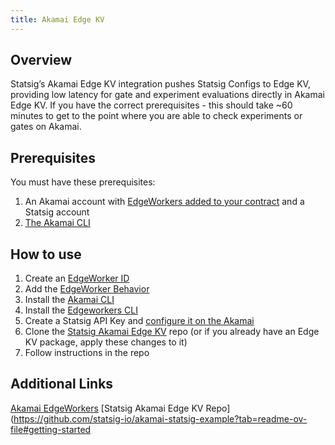 ```yaml
---
title: Akamai Edge KV
---
```


## Overview
Statsig’s Akamai Edge KV integration pushes Statsig Configs to Edge KV, providing low latency for gate and experiment evaluations directly in Akamai Edge KV. If you have the correct prerequisites - this should take ~60 minutes to get to the point where you are able to check experiments or gates on Akamai.

## Prerequisites
You must have these prerequisites:

1. An Akamai account with [EdgeWorkers added to your contract](https://techdocs.akamai.com/edgeworkers/docs/add-edgeworkers-to-contract) and a Statsig account
2. [The Akamai CLI](https://developer.akamai.com/getting-started/cli)

## How to use 
1. Create an [EdgeWorker ID](https://techdocs.akamai.com/edgeworkers/docs/create-an-edgeworker-id-1)
2. Add the [EdgeWorker Behavior](https://techdocs.akamai.com/edgeworkers/docs/add-the-edgeworker-behavior-1)
3. Install the [Akamai CLI](https://developer.akamai.com/getting-started/cli)
4. Install the [Edgeworkers CLI](https://techdocs.akamai.com/edgeworkers/docs/akamai-cli#edgeworkers-cli)
5. Create a Statsig API Key and [configure it on the Akamai](https://techdocs.akamai.com/developer/docs/set-up-authentication-credentials)
6. Clone the [Statsig Akamai Edge KV](https://github.com/statsig-io/akamai-statsig-example?tab=readme-ov-file#getting-started) repo (or if you already have an Edge KV package, apply these changes to it)
7. Follow instructions in the repo

## Additional Links
[Akamai EdgeWorkers](https://developer.akamai.com/akamai-edgeworkers-overview)
[Statsig Akamai Edge KV Repo](https://github.com/statsig-io/akamai-statsig-example?tab=readme-ov-file#getting-started
